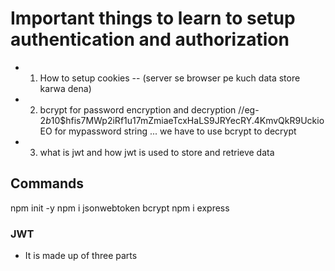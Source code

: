 # Important things to learn to setup authentication and authorization
- 1. How to setup cookies -- (server se browser pe kuch data store karwa dena)
- 2. bcrypt for password encryption and decryption //eg- $2b$10$hfis7MWp2iRf1u17mZmiaeTcxHaLS9JRYecRY.4KmvQkR9UckioEO  for mypassword string ... we have to use bcrypt to decrypt
- 3. what is jwt and how jwt is used to store and retrieve data

## Commands
  npm init -y 
  npm i jsonwebtoken bcrypt
  npm i express

### JWT
- It is made up of three parts 
  